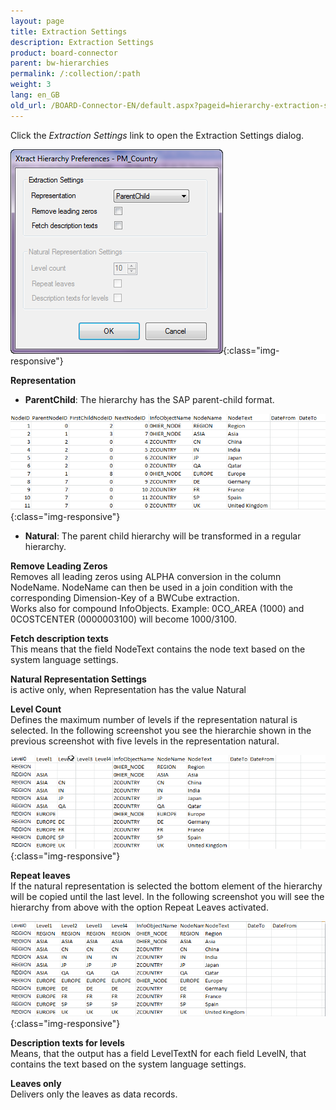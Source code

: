 ```yaml
---
layout: page
title: Extraction Settings
description: Extraction Settings
product: board-connector
parent: bw-hierarchies
permalink: /:collection/:path
weight: 3
lang: en_GB
old_url: /BOARD-Connector-EN/default.aspx?pageid=hierarchy-extraction-settings
---
```


Click the *Extraction Settings* link to open the Extraction Settings dialog.

![Hierachy-Settings](/img/content/Hierachy-Settings.png){:class="img-responsive"}

**Representation** 

- **ParentChild**: The hierarchy has the SAP parent-child format.

![Hierarchy-Parent-Child](/img/content/Hierarchy-Parent-Child.png){:class="img-responsive"}

- **Natural**: The parent child hierarchy will be transformed in a regular hierarchy.

**Remove Leading Zeros**<br>
Removes all leading zeros using ALPHA conversion in the column NodeName. NodeName can then be used in a join condition with the corresponding Dimension-Key of a BWCube extraction.<br>
Works also for compound InfoObjects. Example: 0CO_AREA (1000) and 0COSTCENTER (0000003100) will become 1000/3100.

**Fetch description texts**<br>
This means that the field NodeText contains the node text based on the system language settings. 

**Natural Representation Settings**<br>
is active only, when Representation has the value Natural

**Level Count** <br>
Defines the maximum number of levels if the representation natural is selected. In the following screenshot you see the hierarchie shown in the previous screenshot with five levels in the representation natural.

![Hierarchy-Parent-Child-Natural](/img/content/Hierarchy-Parent-Child-Natural.png){:class="img-responsive"}

**Repeat leaves**  <br>
If the natural representation is selected the bottom element of the hierarchy will be copied until the last level. In the following screenshot you will see the hierarchy from above with the option Repeat Leaves activated.


![Hierarchy-Parent-Child-Repeat](/img/content/Hierarchy-Parent-Child-Repeat.png){:class="img-responsive"}

**Description texts for levels**<br>
Means, that the output has a field LevelTextN for each field LevelN, that contains the text based on the system language settings.

**Leaves only**<br>
Delivers only the leaves as data records.